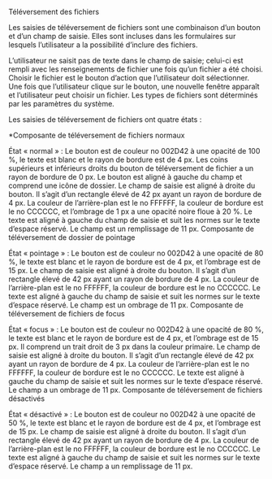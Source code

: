 Téléversement des fichiers

Les saisies de téléversement de fichiers sont une combinaison d’un bouton et d’un champ de saisie. Elles sont incluses dans les formulaires sur lesquels l’utilisateur a la possibilité d’inclure des fichiers.

L’utilisateur ne saisit pas de texte dans le champ de saisie; celui-ci est rempli avec les renseignements de fichier une fois qu’un fichier a été choisi.
Choisir le fichier est le bouton d’action que l’utilisateur doit sélectionner. Une fois que l’utilisateur clique sur le bouton, une nouvelle fenêtre apparaît et l’utilisateur peut choisir un fichier. Les types de fichiers sont déterminés par les paramètres du système.

Les saisies de téléversement de fichiers ont quatre états :

*Composante de téléversement de fichiers normaux

État « normal » : Le bouton est de couleur no 002D42 à une opacité de 100 %, le texte est blanc et le rayon de bordure est de 4 px. Les coins supérieurs et inférieurs droits du bouton de téléversement de fichier a un rayon de bordure de 0 px. Le bouton est aligné à gauche du champ et comprend une icône de dossier.
Le champ de saisie est aligné à droite du bouton. Il s’agit d’un rectangle élevé de 42 px ayant un rayon de bordure de 4 px. La couleur de l’arrière-plan est le no FFFFFF, la couleur de bordure est le no CCCCCC, et l’ombrage de 1 px a une opacité noire floue à 20 %. Le texte est aligné à gauche du champ de saisie et suit les normes sur le texte d’espace réservé. Le champ est un remplissage de 11 px.
Composante de téléversement de dossier de pointage

État « pointage » : Le bouton est de couleur no 002D42 à une opacité de 80 %, le texte est blanc et le rayon de bordure est de 4 px, et l’ombrage est de 15 px.
Le champ de saisie est aligné à droite du bouton. Il s’agit d’un rectangle élevé de 42 px ayant un rayon de bordure de 4 px. La couleur de l’arrière-plan est le no FFFFFF, la couleur de bordure est le no CCCCCC. Le texte est aligné à gauche du champ de saisie et suit les normes sur le texte d’espace réservé. Le champ est un ombrage de 11 px.
Composante de téléversement de fichiers de focus

État « focus » : Le bouton est de couleur no 002D42 à une opacité de 80 %, le texte est blanc et le rayon de bordure est de 4 px, et l’ombrage est de 15 px. Il comprend un trait droit de 3 px dans la couleur primaire.
Le champ de saisie est aligné à droite du bouton. Il s’agit d’un rectangle élevé de 42 px ayant un rayon de bordure de 4 px. La couleur de l’arrière-plan est le no FFFFFF, la couleur de bordure est le no CCCCCC. Le texte est aligné à gauche du champ de saisie et suit les normes sur le texte d’espace réservé. Le champ a un ombrage de 11 px.
Composante de téléversement de fichiers désactivés

État « désactivé » : Le bouton est de couleur no 002D42 à une opacité de 50 %, le texte est blanc et le rayon de bordure est de 4 px, et l’ombrage est de 15 px.
Le champ de saisie est aligné à droite du bouton. Il s’agit d’un rectangle élevé de 42 px ayant un rayon de bordure de 4 px. La couleur de l’arrière-plan est le no FFFFFF, la couleur de bordure est le no CCCCCC. Le texte est aligné à gauche du champ de saisie et suit les normes sur le texte d’espace réservé. Le champ a un remplissage de 11 px.
